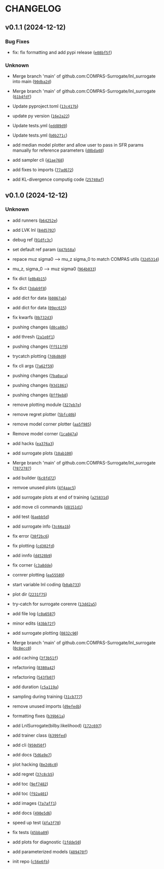 # CHANGELOG


## v0.1.1 (2024-12-12)

### Bug Fixes

* fix: fix formatting and add pypi release ([`e08bf5f`](https://github.com/COMPAS-Surrogate/lnl_surrogate/commit/e08bf5f2eb5d95e44c77b11518fe4d69ffd9106c))

### Unknown

* Merge branch 'main' of github.com:COMPAS-Surrogate/lnl_surrogate into main ([`90dba2d`](https://github.com/COMPAS-Surrogate/lnl_surrogate/commit/90dba2d8f154ccd56abe566e6a9cae59d63a45a6))

* Merge branch 'main' of github.com:COMPAS-Surrogate/lnl_surrogate ([`61b4fdf`](https://github.com/COMPAS-Surrogate/lnl_surrogate/commit/61b4fdf070d3e7876f6afbffc84ba43ed51ec58b))

* Update pyproject.toml ([`13c417b`](https://github.com/COMPAS-Surrogate/lnl_surrogate/commit/13c417b68ca10b1e101a6e413e9479e4793eed34))

* update py version ([`16e2a22`](https://github.com/COMPAS-Surrogate/lnl_surrogate/commit/16e2a22306b58b1b7f4a826810dbd024a6c10ec9))

* Update tests.yml ([`edd89d9`](https://github.com/COMPAS-Surrogate/lnl_surrogate/commit/edd89d9550ae1f67859b1e1112ff7d8566d6625f))

* Update tests.yml ([`b0b271c`](https://github.com/COMPAS-Surrogate/lnl_surrogate/commit/b0b271cb30240ea896eb8a6f32308768b0d39f60))

* add median model plotter and allow user to pass in SFR params manually for reference parameters ([`d8bda48`](https://github.com/COMPAS-Surrogate/lnl_surrogate/commit/d8bda48d2a3db0753026c70daca14451ad497b7c))

* add sampler cli ([`41ae768`](https://github.com/COMPAS-Surrogate/lnl_surrogate/commit/41ae768cd3ad1f865cd2919863ac2667e15dba66))

* add fixes to imports ([`77ad672`](https://github.com/COMPAS-Surrogate/lnl_surrogate/commit/77ad67290c30bc83e9418f7280edc4e894ee2922))

* add KL-divergence computig code ([`25740af`](https://github.com/COMPAS-Surrogate/lnl_surrogate/commit/25740af0d0d83092209980b226b5e8a22ff70d66))


## v0.1.0 (2024-12-12)

### Unknown

* add runners ([`b64252e`](https://github.com/COMPAS-Surrogate/lnl_surrogate/commit/b64252e99ed160425eca22fda239e0cef36fc418))

* add LVK lnl ([`84d5702`](https://github.com/COMPAS-Surrogate/lnl_surrogate/commit/84d5702697b5294df90076e4506ce7146603cda3))

* debug ref ([`91dfc3c`](https://github.com/COMPAS-Surrogate/lnl_surrogate/commit/91dfc3c9592111a553797e9228827c954d5bfe8a))

* set default ref param ([`447b58a`](https://github.com/COMPAS-Surrogate/lnl_surrogate/commit/447b58a41abdb33c1cac05ea7b1a94b401f80dc8))

* repace muz sigma0 --> mu_z sigma_0 to match COMPAS utils ([`32d5314`](https://github.com/COMPAS-Surrogate/lnl_surrogate/commit/32d5314493bf5eba2d08586beaaf293b53992970))

* mu_z, sigma_0 --> muz sigma0 ([`964b033`](https://github.com/COMPAS-Surrogate/lnl_surrogate/commit/964b033336496f181087e43e182caf79e6e0e90a))

* fix dict ([`e0b4b15`](https://github.com/COMPAS-Surrogate/lnl_surrogate/commit/e0b4b15981a50c1379e68e6942971ee22b4b3cb8))

* fix dict ([`3dab9f8`](https://github.com/COMPAS-Surrogate/lnl_surrogate/commit/3dab9f8ebd0ea697867216f197bac3206bab6a4f))

* add dict for data ([`60867ab`](https://github.com/COMPAS-Surrogate/lnl_surrogate/commit/60867ab00e5d5e95c350e83e01244d0944df410d))

* add dict for data ([`09ec615`](https://github.com/COMPAS-Surrogate/lnl_surrogate/commit/09ec6157ac555ed79ac8bd61dcbf405aaa85ecdf))

* fix kwarfs ([`0b732d3`](https://github.com/COMPAS-Surrogate/lnl_surrogate/commit/0b732d398a10b622537d646aa0e50aa943268297))

* pushing changes ([`d0ca80c`](https://github.com/COMPAS-Surrogate/lnl_surrogate/commit/d0ca80cdb44863a0fa5ff04f6926c4cbb6d6811e))

* add thresh ([`2a1e0f1`](https://github.com/COMPAS-Surrogate/lnl_surrogate/commit/2a1e0f1df51fba30de2bef4b11a33217fd3f280f))

* pushing changes ([`ff511f9`](https://github.com/COMPAS-Surrogate/lnl_surrogate/commit/ff511f948ff0e624fcf970f2ffff9bbb596e7165))

* trycatch plotting ([`7d6d8d9`](https://github.com/COMPAS-Surrogate/lnl_surrogate/commit/7d6d8d958e94611828af0e5b0ae974c7e127db96))

* fix cli args ([`7a62f59`](https://github.com/COMPAS-Surrogate/lnl_surrogate/commit/7a62f5926c4ecc15bb2a6d7e40673ce7502e47a9))

* pushing changes ([`7ba0aca`](https://github.com/COMPAS-Surrogate/lnl_surrogate/commit/7ba0acaad1324c64b04b0fffd55d047d120b4985))

* pushing changes ([`93d1861`](https://github.com/COMPAS-Surrogate/lnl_surrogate/commit/93d1861d36772190bc64933ef2f6df68559d7a22))

* pushing changes ([`8ff9eb8`](https://github.com/COMPAS-Surrogate/lnl_surrogate/commit/8ff9eb873c4720e634dbfd76cddc5fc3027a7286))

* remove plotting module ([`327eb7e`](https://github.com/COMPAS-Surrogate/lnl_surrogate/commit/327eb7eac4bd7de5730c6244e9635c21569dd8bf))

* remove regret plotter ([`5bfc40b`](https://github.com/COMPAS-Surrogate/lnl_surrogate/commit/5bfc40b4387e488060efe61910834615c226471a))

* remove model corner plotter ([`aa5f985`](https://github.com/COMPAS-Surrogate/lnl_surrogate/commit/aa5f98521ef16fd0c2768765294c72ba793128e8))

* Remove model corner ([`1ca047a`](https://github.com/COMPAS-Surrogate/lnl_surrogate/commit/1ca047a692578574725382662c5a4f49cdb565de))

* add hacks ([`ea376a3`](https://github.com/COMPAS-Surrogate/lnl_surrogate/commit/ea376a3b8ba9722aacc17f6f74e7d20dd6ed975b))

* add surrogate plots ([`10ab100`](https://github.com/COMPAS-Surrogate/lnl_surrogate/commit/10ab100de127234e7b3db92e94640c89cbad341d))

* Merge branch 'main' of github.com:COMPAS-Surrogate/lnl_surrogate ([`7872787`](https://github.com/COMPAS-Surrogate/lnl_surrogate/commit/78727877b27f0a35af8435a66c8f352a8cb7c105))

* add builder ([`6c8fd72`](https://github.com/COMPAS-Surrogate/lnl_surrogate/commit/6c8fd72fa1beeaf504400274b555b9f4c7034b2e))

* remvoe unused plots ([`4f4aac5`](https://github.com/COMPAS-Surrogate/lnl_surrogate/commit/4f4aac5eea92a2c8a484b1ff5b5dd1bf5abd72f0))

* add surrogate plots at end of training ([`a25831d`](https://github.com/COMPAS-Surrogate/lnl_surrogate/commit/a25831da91652ce996bcb72361e1c7694c21e6f4))

* add move cli commands ([`d8151d1`](https://github.com/COMPAS-Surrogate/lnl_surrogate/commit/d8151d17253548ade887b17eb6f83558691ee5d6))

* add test ([`6aebb5d`](https://github.com/COMPAS-Surrogate/lnl_surrogate/commit/6aebb5d1d385abe709d48641f5b9ff28b665e919))

* add surrogate info ([`3c66a1b`](https://github.com/COMPAS-Surrogate/lnl_surrogate/commit/3c66a1b8afdab93eb252975073bd15decce782b4))

* fix error ([`30f2bc6`](https://github.com/COMPAS-Surrogate/lnl_surrogate/commit/30f2bc6f9acc36414bb6fa0f51ab1214c252320c))

* fix plotting ([`cd302fd`](https://github.com/COMPAS-Surrogate/lnl_surrogate/commit/cd302fd7506fdb7af833b6b61be0af89fb8d80bd))

* add innfo ([`d4528b9`](https://github.com/COMPAS-Surrogate/lnl_surrogate/commit/d4528b9be0cfeae0e375474c56aaba21b7144385))

* fix corner ([`c3a8dde`](https://github.com/COMPAS-Surrogate/lnl_surrogate/commit/c3a8ddebc533c47bda3d31797bc98935c1ace867))

* cornrer plotting ([`ea55589`](https://github.com/COMPAS-Surrogate/lnl_surrogate/commit/ea5558974f73a58cca4129b797658917d81a4913))

* start variable lnl coding ([`b0ab733`](https://github.com/COMPAS-Surrogate/lnl_surrogate/commit/b0ab733b81794e683c8cc6b18b7c211fddcdd2f1))

* plot dir ([`2231f75`](https://github.com/COMPAS-Surrogate/lnl_surrogate/commit/2231f75c40df4d979d54cc4fd6b5f4f7f3e73220))

* try-catch for surrogate corenre ([`13dd2a5`](https://github.com/COMPAS-Surrogate/lnl_surrogate/commit/13dd2a5eed0a8c836dc0fb4a0ae5a4fb074bf6c5))

* add file log ([`c0a6587`](https://github.com/COMPAS-Surrogate/lnl_surrogate/commit/c0a658739b819b0f8e9a1070e5899da794fe30da))

* minor edits ([`43bb72f`](https://github.com/COMPAS-Surrogate/lnl_surrogate/commit/43bb72fb2ee82f7e8cd9a8ad6bb315f25972a8ce))

* add surrogate plotting ([`0832c90`](https://github.com/COMPAS-Surrogate/lnl_surrogate/commit/0832c902dd6302e294e082f0b20a506a760520a8))

* Merge branch 'main' of github.com:COMPAS-Surrogate/lnl_surrogate ([`0c8ecc0`](https://github.com/COMPAS-Surrogate/lnl_surrogate/commit/0c8ecc06ff69ef89246a962f50bb6425ea0ec1dc))

* add caching ([`3f3b51f`](https://github.com/COMPAS-Surrogate/lnl_surrogate/commit/3f3b51fb03a070d631073b550984207c20366bad))

* refactoring ([`8380a42`](https://github.com/COMPAS-Surrogate/lnl_surrogate/commit/8380a42c995a5230ab45cda0ba651dd4a204a5f9))

* refactoring ([`543fb07`](https://github.com/COMPAS-Surrogate/lnl_surrogate/commit/543fb07472b7e369aaf3dd64ad7fdc194ab468fc))

* add duration ([`c5a119a`](https://github.com/COMPAS-Surrogate/lnl_surrogate/commit/c5a119a6f4db153f51d578422b4475c86728f4fe))

* sampling during training ([`31cb777`](https://github.com/COMPAS-Surrogate/lnl_surrogate/commit/31cb7773b8d3f7ead657ad9726ff7694190e39e9))

* remove unused imports ([`d9efedb`](https://github.com/COMPAS-Surrogate/lnl_surrogate/commit/d9efedbdb3b266a16c116692d32cbc3f1929c224))

* formatting fixes ([`b39b61a`](https://github.com/COMPAS-Surrogate/lnl_surrogate/commit/b39b61a6af3501c385580005a3b0df7513bd1576))

* add LnlSurrogate(bilby.likelihood) ([`172c697`](https://github.com/COMPAS-Surrogate/lnl_surrogate/commit/172c697c96508fc29d6fe0cff13c0d3ff1765113))

* add trainer class ([`6399fed`](https://github.com/COMPAS-Surrogate/lnl_surrogate/commit/6399fedc535bd1d26c1ab87dc56dc0dabce8c484))

* add cli ([`950d50f`](https://github.com/COMPAS-Surrogate/lnl_surrogate/commit/950d50f783125bde88da3bd76645283afe050f59))

* add docs ([`5d6a9e7`](https://github.com/COMPAS-Surrogate/lnl_surrogate/commit/5d6a9e7311b540c65763d7239b6e1de4122cc219))

* plot hacking ([`8e2d6c0`](https://github.com/COMPAS-Surrogate/lnl_surrogate/commit/8e2d6c000a749571347c1a7e31e0cbea446c6801))

* add regret ([`37c8cb5`](https://github.com/COMPAS-Surrogate/lnl_surrogate/commit/37c8cb5fb9722b49bf84a25b6d51c89eebf0cd48))

* add toc ([`9ef7482`](https://github.com/COMPAS-Surrogate/lnl_surrogate/commit/9ef74829af644053708454388435042231b95cb8))

* add toc ([`f92a401`](https://github.com/COMPAS-Surrogate/lnl_surrogate/commit/f92a4012326696ae66fa4e5531c4abf90b528acc))

* add images ([`7a7aff1`](https://github.com/COMPAS-Surrogate/lnl_surrogate/commit/7a7aff182c691cba9380c77b13a478a96ce569c5))

* add docs ([`490e5d6`](https://github.com/COMPAS-Surrogate/lnl_surrogate/commit/490e5d6f72f211fd2c1f2107f7e4f05013d6bb6f))

* speed up test ([`4fa3f70`](https://github.com/COMPAS-Surrogate/lnl_surrogate/commit/4fa3f70b44e0f94c0eb8f8ed9b7db8d292df256b))

* fix tests ([`45bba89`](https://github.com/COMPAS-Surrogate/lnl_surrogate/commit/45bba8933bf7eda1434b491e8adf47c069921ca0))

* add plots for diagnostic ([`1fdde50`](https://github.com/COMPAS-Surrogate/lnl_surrogate/commit/1fdde507e285888077c81354c6b880a2b08e5900))

* add parameterized models ([`489470f`](https://github.com/COMPAS-Surrogate/lnl_surrogate/commit/489470f343cd4189c17d788715bd273bd47092b3))

* init repo ([`c56e6fb`](https://github.com/COMPAS-Surrogate/lnl_surrogate/commit/c56e6fbf89f57773a5f034e396e794ec6c7d62ce))
